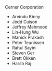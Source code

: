 Cerner Corporation

- Arvindo Kinny
- Jedd Cuison
- Jeffrey Mahmood
- Lin-Hung Wu
- Manick Prakash
- Peter Teunissen
- Rahul Sayini
- Steven Ger
- Brett Okken
- Harsh Raj
